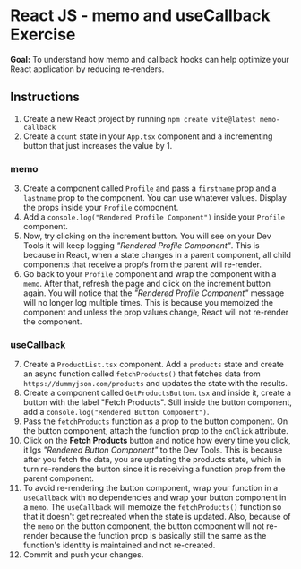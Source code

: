 # React JS - memo and useCallback Exercise

**Goal:** To understand how memo and callback hooks can help optimize your React application by reducing re-renders.

## Instructions

1. Create a new React project by running `npm create vite@latest memo-callback`
2. Create a `count` state in your `App.tsx` component and a incrementing button that just increases the value by 1.

### memo

3. Create a component called `Profile` and pass a `firstname` prop and a `lastname` prop to the component. You can use whatever values. Display the props inside your `Profile` component.
4. Add a `console.log("Rendered Profile Component")` inside your `Profile` component.
5. Now, try clicking on the increment button. You will see on your Dev Tools it will keep logging *"Rendered Profile Component"*. This is because in React, when a state changes in a parent component, all child components that receive a prop/s from the parent will re-render.
6. Go back to your `Profile` component and wrap the component with a `memo`. After that, refresh the page and click on the increment button again. You will notice that the *"Rendered Profile Component"* message will no longer log multiple times. This is because you memoized the component and unless the prop values change, React will not re-render the component.

### useCallback

7. Create a `ProductList.tsx` component. Add a `products` state and create an async function called `fetchProducts()` that fetches data from `https://dummyjson.com/products` and updates the state with the results.
8. Create a component called `GetProductsButton.tsx` and inside it, create a button with the label "Fetch Products". Still inside the button component, add a `console.log("Rendered Button Component")`.
9. Pass the `fetchProducts` function as a prop to the button component. On the button component, attach the function prop to the `onClick` attribute.
10. Click on the **Fetch Products** button and notice how every time you click, it lgs *"Rendered Button Component"* to the Dev Tools. This is because after you fetch the data, you are updating the products state, which in turn re-renders the button since it is receiving a function prop from the parent component.
11. To avoid re-rendering the button component, wrap your function in a `useCallback` with no dependencies and wrap your button component in a `memo`. The `useCallback` will memoize the `fetchProducts()` function so that it doesn't get recreated when the state is updated. Also, because of the `memo` on the button component, the button component will not re-render because the function prop is basically still the same as the function's identity is maintained and not re-created.
12. Commit and push your changes.
